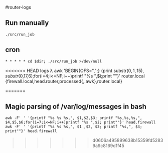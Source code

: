 #router-logs

## Run manually
    ./src/run_job

## cron
    * * * * * cd $dir; ./src/run_job >/dev/null

<<<<<<< HEAD
logs λ awk 'BEGIN{OFS=",";} {print substr($0,1,15),substr($0,17,6);for(i=4;i<=NF;i++)printf "%s ",$i;print ""}' router.local {firewall.local,head.router,processed{,.awk},router.local}

=======
## Magic parsing of /var/log/messages in bash
    awk -F' ' '{printf "%s %s %s,", $1,$2,$3; printf "%s,%s,%s,", $4,$5,$6;for(i=7;i<=NF;i++)printf "%s ",$i; print""}' head.firewall
    awk -F' ' '{printf "%s %s %s,", $1 ,$2, $3; printf "%s,", $4; print""}' head.firewall
>>>>>>> d0606a495899638b15359fd52839a9c8169d1f45
